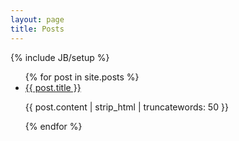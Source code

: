 ```yaml
---
layout: page
title: Posts
---
```

{% include JB/setup %}

<ul>
  {% for post in site.posts %}
    <li>
      <a href="{{ post.url }}">{{ post.title }}</a>
      <p>{{ post.content | strip_html | truncatewords: 50 }}</p>
    </li>
  {% endfor %}
</ul>
